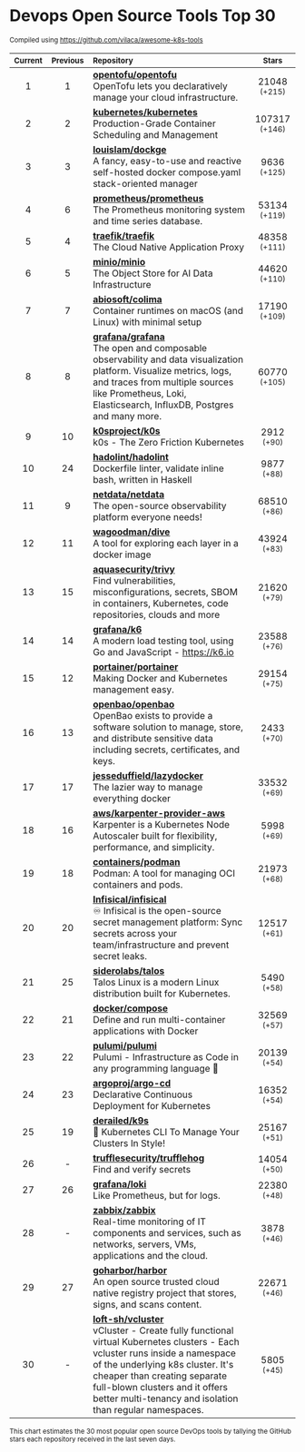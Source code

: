 # Devops Open Source Tools Top 30
<sup>Compiled using https://github.com/vilaca/awesome-k8s-tools</sup>
<div align="center">

|<sub>Current</sub>|<sub>Previous</sub>|<sub>Repository</sub>|<sub>Stars</sub>|
|:---:|:---:|:---|:---:|
|1|1|[**opentofu/opentofu**](https://github.com/opentofu/opentofu)<br/>OpenTofu lets you declaratively manage your cloud infrastructure.|21048 <sup>(+215)</sup>|
|2|2|[**kubernetes/kubernetes**](https://github.com/kubernetes/kubernetes)<br/>Production-Grade Container Scheduling and Management|107317 <sup>(+146)</sup>|
|3|3|[**louislam/dockge**](https://github.com/louislam/dockge)<br/>A fancy, easy-to-use and reactive self-hosted docker compose.yaml stack-oriented manager|9636 <sup>(+125)</sup>|
|4|6|[**prometheus/prometheus**](https://github.com/prometheus/prometheus)<br/>The Prometheus monitoring system and time series database.|53134 <sup>(+119)</sup>|
|5|4|[**traefik/traefik**](https://github.com/traefik/traefik)<br/>The Cloud Native Application Proxy|48358 <sup>(+111)</sup>|
|6|5|[**minio/minio**](https://github.com/minio/minio)<br/>The Object Store for AI Data Infrastructure|44620 <sup>(+110)</sup>|
|7|7|[**abiosoft/colima**](https://github.com/abiosoft/colima)<br/>Container runtimes on macOS (and Linux) with minimal setup|17190 <sup>(+109)</sup>|
|8|8|[**grafana/grafana**](https://github.com/grafana/grafana)<br/>The open and composable observability and data visualization platform. Visualize metrics, logs, and traces from multiple sources like Prometheus, Loki, Elasticsearch, InfluxDB, Postgres and many more. |60770 <sup>(+105)</sup>|
|9|10|[**k0sproject/k0s**](https://github.com/k0sproject/k0s)<br/>k0s - The Zero Friction Kubernetes|2912 <sup>(+90)</sup>|
|10|24|[**hadolint/hadolint**](https://github.com/hadolint/hadolint)<br/>Dockerfile linter, validate inline bash, written in Haskell|9877 <sup>(+88)</sup>|
|11|9|[**netdata/netdata**](https://github.com/netdata/netdata)<br/>The open-source observability platform everyone needs!|68510 <sup>(+86)</sup>|
|12|11|[**wagoodman/dive**](https://github.com/wagoodman/dive)<br/>A tool for exploring each layer in a docker image|43924 <sup>(+83)</sup>|
|13|15|[**aquasecurity/trivy**](https://github.com/aquasecurity/trivy)<br/>Find vulnerabilities, misconfigurations, secrets, SBOM in containers, Kubernetes, code repositories, clouds and more|21620 <sup>(+79)</sup>|
|14|14|[**grafana/k6**](https://github.com/grafana/k6)<br/>A modern load testing tool, using Go and JavaScript - https://k6.io|23588 <sup>(+76)</sup>|
|15|12|[**portainer/portainer**](https://github.com/portainer/portainer)<br/>Making Docker and Kubernetes management easy.|29154 <sup>(+75)</sup>|
|16|13|[**openbao/openbao**](https://github.com/openbao/openbao)<br/>OpenBao exists to provide a software solution to manage, store, and distribute sensitive data including secrets, certificates, and keys.|2433 <sup>(+70)</sup>|
|17|17|[**jesseduffield/lazydocker**](https://github.com/jesseduffield/lazydocker)<br/>The lazier way to manage everything docker|33532 <sup>(+69)</sup>|
|18|16|[**aws/karpenter-provider-aws**](https://github.com/aws/karpenter-provider-aws)<br/>Karpenter is a Kubernetes Node Autoscaler built for flexibility, performance, and simplicity.|5998 <sup>(+69)</sup>|
|19|18|[**containers/podman**](https://github.com/containers/podman)<br/>Podman: A tool for managing OCI containers and pods.|21973 <sup>(+68)</sup>|
|20|20|[**Infisical/infisical**](https://github.com/Infisical/infisical)<br/>♾ Infisical is the open-source secret management platform: Sync secrets across your team/infrastructure and prevent secret leaks.|12517 <sup>(+61)</sup>|
|21|25|[**siderolabs/talos**](https://github.com/siderolabs/talos)<br/>Talos Linux is a modern Linux distribution built for Kubernetes.|5490 <sup>(+58)</sup>|
|22|21|[**docker/compose**](https://github.com/docker/compose)<br/>Define and run multi-container applications with Docker|32569 <sup>(+57)</sup>|
|23|22|[**pulumi/pulumi**](https://github.com/pulumi/pulumi)<br/>Pulumi - Infrastructure as Code in any programming language 🚀|20139 <sup>(+54)</sup>|
|24|23|[**argoproj/argo-cd**](https://github.com/argoproj/argo-cd)<br/>Declarative Continuous Deployment for Kubernetes|16352 <sup>(+54)</sup>|
|25|19|[**derailed/k9s**](https://github.com/derailed/k9s)<br/>🐶 Kubernetes CLI To Manage Your Clusters In Style!|25167 <sup>(+51)</sup>|
|26|-|[**trufflesecurity/trufflehog**](https://github.com/trufflesecurity/trufflehog)<br/>Find and verify secrets|14054 <sup>(+50)</sup>|
|27|26|[**grafana/loki**](https://github.com/grafana/loki)<br/>Like Prometheus, but for logs.|22380 <sup>(+48)</sup>|
|28|-|[**zabbix/zabbix**](https://github.com/zabbix/zabbix)<br/>Real-time monitoring of IT components and services, such as networks, servers, VMs, applications and the cloud.|3878 <sup>(+46)</sup>|
|29|27|[**goharbor/harbor**](https://github.com/goharbor/harbor)<br/>An open source trusted cloud native registry project that stores, signs, and scans content.|22671 <sup>(+46)</sup>|
|30|-|[**loft-sh/vcluster**](https://github.com/loft-sh/vcluster)<br/>vCluster - Create fully functional virtual Kubernetes clusters - Each vcluster runs inside a namespace of the underlying k8s cluster. It's cheaper than creating separate full-blown clusters and it offers better multi-tenancy and isolation than regular namespaces.|5805 <sup>(+45)</sup>|


</div>

<sub>This chart estimates the 30 most popular open source DevOps tools by tallying the GitHub stars each repository received in the last seven days.</sub>

